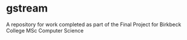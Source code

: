 # gstream
A repository for work completed as part of the Final Project for Birkbeck College MSc Computer Science

